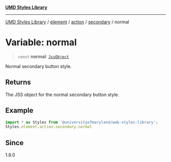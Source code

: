 [**UMD Styles Library**](../../../../../../README.md)

***

[UMD Styles Library](../../../../../../README.md) / [element](../../../../../README.md) / [action](../../../README.md) / [secondary](../README.md) / normal

# Variable: normal

> `const` **normal**: [`JssObject`](../../../../../../utilities/namespaces/transform/type-aliases/JssObject.md)

Normal secondary button style.

## Returns

The JSS object for the normal secondary button style.

## Example

```typescript
import * as Styles from '@universityofmaryland/web-styles-library';
Styles.element.action.secondary.normal
```

## Since

1.8.0
